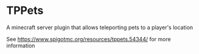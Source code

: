 # TPPets
A minecraft server plugin that allows teleporting pets to a player's location

See https://www.spigotmc.org/resources/tppets.54344/ for more information
